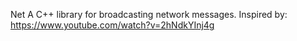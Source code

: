 Net
A C++ library for broadcasting network messages.
Inspired by: https://www.youtube.com/watch?v=2hNdkYInj4g
